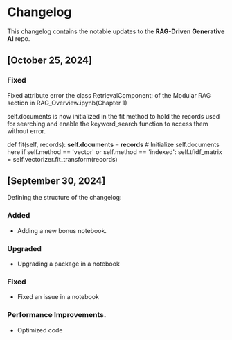 # Changelog

This changelog contains the notable updates to the **RAG-Driven Generative AI** repo.



## [October 25, 2024]

### Fixed
Fixed attribute error the class RetrievalComponent: of the Modular RAG section in RAG_Overview.ipynb(Chapter 1)

self.documents is now initialized in the fit method to hold the records used for searching and enable the keyword_search function to access them without error.

  def fit(self, records):
      **self.documents = records**  # Initialize self.documents here
      if self.method == 'vector' or self.method == 'indexed':
        self.tfidf_matrix = self.vectorizer.fit_transform(records)



## [September 30, 2024]
Defining the structure of the changelog:

### Added
- Adding a new bonus notebook.

### Upgraded
- Upgrading a package in a notebook

### Fixed
- Fixed an issue in a notebook

### Performance Improvements.
- Optimized code 
